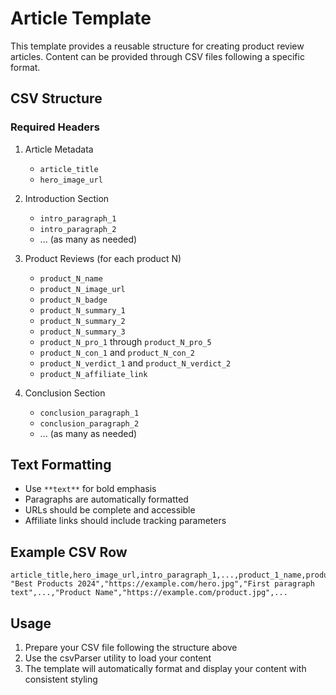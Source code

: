 # Article Template

This template provides a reusable structure for creating product review articles. Content can be provided through CSV files following a specific format.

## CSV Structure

### Required Headers

1. Article Metadata
   - `article_title`
   - `hero_image_url`

2. Introduction Section
   - `intro_paragraph_1`
   - `intro_paragraph_2`
   - ... (as many as needed)

3. Product Reviews (for each product N)
   - `product_N_name`
   - `product_N_image_url`
   - `product_N_badge`
   - `product_N_summary_1`
   - `product_N_summary_2`
   - `product_N_summary_3`
   - `product_N_pro_1` through `product_N_pro_5`
   - `product_N_con_1` and `product_N_con_2`
   - `product_N_verdict_1` and `product_N_verdict_2`
   - `product_N_affiliate_link`

4. Conclusion Section
   - `conclusion_paragraph_1`
   - `conclusion_paragraph_2`
   - ... (as many as needed)

## Text Formatting

- Use `**text**` for bold emphasis
- Paragraphs are automatically formatted
- URLs should be complete and accessible
- Affiliate links should include tracking parameters

## Example CSV Row

```csv
article_title,hero_image_url,intro_paragraph_1,...,product_1_name,product_1_image_url,...
"Best Products 2024","https://example.com/hero.jpg","First paragraph text",...,"Product Name","https://example.com/product.jpg",...
```

## Usage

1. Prepare your CSV file following the structure above
2. Use the csvParser utility to load your content
3. The template will automatically format and display your content with consistent styling
